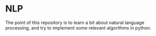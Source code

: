 # NLP
The point of this repository is to learn a bit about natural language processing, and try to implement some relevant algorithms in python. 
